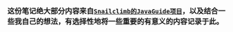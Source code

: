 ### 这份笔记绝大部分内容来自[`Snailclimb的JavaGuide项目`](https://github.com/Snailclimb/JavaGuide)，以及结合一些我自己的想法，有选择性地将一些重要的有意义的内容记录于此。

